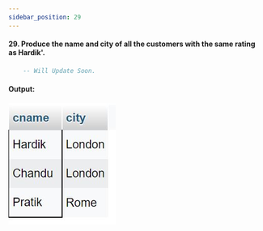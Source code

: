 ```yaml
---
sidebar_position: 29
---
```


#### 29. Produce the name and city of all the customers with the same rating as Hardik'.

```sql
    -- Will Update Soon.
```

#### Output:

![d](outputs\29.jpg)
